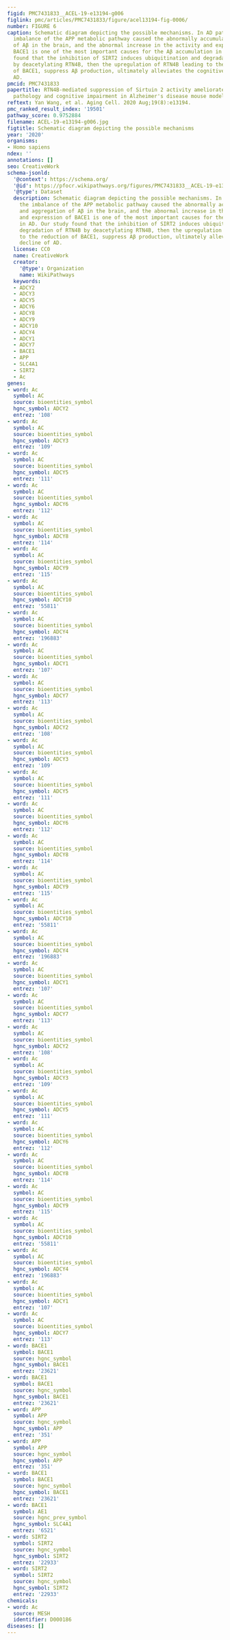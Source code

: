 ```yaml
---
figid: PMC7431833__ACEL-19-e13194-g006
figlink: pmc/articles/PMC7431833/figure/acel13194-fig-0006/
number: FIGURE 6
caption: Schematic diagram depicting the possible mechanisms. In AD pathology, the
  imbalance of the APP metabolic pathway caused the abnormally accumulation and aggregation
  of Aβ in the brain, and the abnormal increase in the activity and expression of
  BACE1 is one of the most important causes for the Aβ accumulation in AD. Our study
  found that the inhibition of SIRT2 induces ubiquitination and degradation of RTN4B
  by deacetylating RTN4B, then the upregulation of RTN4B leading to the reduction
  of BACE1, suppress Aβ production, ultimately alleviates the cognitive decline of
  AD.
pmcid: PMC7431833
papertitle: RTN4B‐mediated suppression of Sirtuin 2 activity ameliorates β‐amyloid
  pathology and cognitive impairment in Alzheimer's disease mouse model.
reftext: Yan Wang, et al. Aging Cell. 2020 Aug;19(8):e13194.
pmc_ranked_result_index: '19501'
pathway_score: 0.9752884
filename: ACEL-19-e13194-g006.jpg
figtitle: Schematic diagram depicting the possible mechanisms
year: '2020'
organisms:
- Homo sapiens
ndex: ''
annotations: []
seo: CreativeWork
schema-jsonld:
  '@context': https://schema.org/
  '@id': https://pfocr.wikipathways.org/figures/PMC7431833__ACEL-19-e13194-g006.html
  '@type': Dataset
  description: Schematic diagram depicting the possible mechanisms. In AD pathology,
    the imbalance of the APP metabolic pathway caused the abnormally accumulation
    and aggregation of Aβ in the brain, and the abnormal increase in the activity
    and expression of BACE1 is one of the most important causes for the Aβ accumulation
    in AD. Our study found that the inhibition of SIRT2 induces ubiquitination and
    degradation of RTN4B by deacetylating RTN4B, then the upregulation of RTN4B leading
    to the reduction of BACE1, suppress Aβ production, ultimately alleviates the cognitive
    decline of AD.
  license: CC0
  name: CreativeWork
  creator:
    '@type': Organization
    name: WikiPathways
  keywords:
  - ADCY2
  - ADCY3
  - ADCY5
  - ADCY6
  - ADCY8
  - ADCY9
  - ADCY10
  - ADCY4
  - ADCY1
  - ADCY7
  - BACE1
  - APP
  - SLC4A1
  - SIRT2
  - Ac
genes:
- word: Ac
  symbol: AC
  source: bioentities_symbol
  hgnc_symbol: ADCY2
  entrez: '108'
- word: Ac
  symbol: AC
  source: bioentities_symbol
  hgnc_symbol: ADCY3
  entrez: '109'
- word: Ac
  symbol: AC
  source: bioentities_symbol
  hgnc_symbol: ADCY5
  entrez: '111'
- word: Ac
  symbol: AC
  source: bioentities_symbol
  hgnc_symbol: ADCY6
  entrez: '112'
- word: Ac
  symbol: AC
  source: bioentities_symbol
  hgnc_symbol: ADCY8
  entrez: '114'
- word: Ac
  symbol: AC
  source: bioentities_symbol
  hgnc_symbol: ADCY9
  entrez: '115'
- word: Ac
  symbol: AC
  source: bioentities_symbol
  hgnc_symbol: ADCY10
  entrez: '55811'
- word: Ac
  symbol: AC
  source: bioentities_symbol
  hgnc_symbol: ADCY4
  entrez: '196883'
- word: Ac
  symbol: AC
  source: bioentities_symbol
  hgnc_symbol: ADCY1
  entrez: '107'
- word: Ac
  symbol: AC
  source: bioentities_symbol
  hgnc_symbol: ADCY7
  entrez: '113'
- word: Ac
  symbol: AC
  source: bioentities_symbol
  hgnc_symbol: ADCY2
  entrez: '108'
- word: Ac
  symbol: AC
  source: bioentities_symbol
  hgnc_symbol: ADCY3
  entrez: '109'
- word: Ac
  symbol: AC
  source: bioentities_symbol
  hgnc_symbol: ADCY5
  entrez: '111'
- word: Ac
  symbol: AC
  source: bioentities_symbol
  hgnc_symbol: ADCY6
  entrez: '112'
- word: Ac
  symbol: AC
  source: bioentities_symbol
  hgnc_symbol: ADCY8
  entrez: '114'
- word: Ac
  symbol: AC
  source: bioentities_symbol
  hgnc_symbol: ADCY9
  entrez: '115'
- word: Ac
  symbol: AC
  source: bioentities_symbol
  hgnc_symbol: ADCY10
  entrez: '55811'
- word: Ac
  symbol: AC
  source: bioentities_symbol
  hgnc_symbol: ADCY4
  entrez: '196883'
- word: Ac
  symbol: AC
  source: bioentities_symbol
  hgnc_symbol: ADCY1
  entrez: '107'
- word: Ac
  symbol: AC
  source: bioentities_symbol
  hgnc_symbol: ADCY7
  entrez: '113'
- word: Ac
  symbol: AC
  source: bioentities_symbol
  hgnc_symbol: ADCY2
  entrez: '108'
- word: Ac
  symbol: AC
  source: bioentities_symbol
  hgnc_symbol: ADCY3
  entrez: '109'
- word: Ac
  symbol: AC
  source: bioentities_symbol
  hgnc_symbol: ADCY5
  entrez: '111'
- word: Ac
  symbol: AC
  source: bioentities_symbol
  hgnc_symbol: ADCY6
  entrez: '112'
- word: Ac
  symbol: AC
  source: bioentities_symbol
  hgnc_symbol: ADCY8
  entrez: '114'
- word: Ac
  symbol: AC
  source: bioentities_symbol
  hgnc_symbol: ADCY9
  entrez: '115'
- word: Ac
  symbol: AC
  source: bioentities_symbol
  hgnc_symbol: ADCY10
  entrez: '55811'
- word: Ac
  symbol: AC
  source: bioentities_symbol
  hgnc_symbol: ADCY4
  entrez: '196883'
- word: Ac
  symbol: AC
  source: bioentities_symbol
  hgnc_symbol: ADCY1
  entrez: '107'
- word: Ac
  symbol: AC
  source: bioentities_symbol
  hgnc_symbol: ADCY7
  entrez: '113'
- word: BACE1
  symbol: BACE1
  source: hgnc_symbol
  hgnc_symbol: BACE1
  entrez: '23621'
- word: BACE1
  symbol: BACE1
  source: hgnc_symbol
  hgnc_symbol: BACE1
  entrez: '23621'
- word: APP
  symbol: APP
  source: hgnc_symbol
  hgnc_symbol: APP
  entrez: '351'
- word: АPP
  symbol: APP
  source: hgnc_symbol
  hgnc_symbol: APP
  entrez: '351'
- word: ВАСЕ1
  symbol: BACE1
  source: hgnc_symbol
  hgnc_symbol: BACE1
  entrez: '23621'
- word: ВАСЕ1
  symbol: AE1
  source: hgnc_prev_symbol
  hgnc_symbol: SLC4A1
  entrez: '6521'
- word: SIRT2
  symbol: SIRT2
  source: hgnc_symbol
  hgnc_symbol: SIRT2
  entrez: '22933'
- word: SIRT2
  symbol: SIRT2
  source: hgnc_symbol
  hgnc_symbol: SIRT2
  entrez: '22933'
chemicals:
- word: Ac
  source: MESH
  identifier: D000186
diseases: []
---
```

